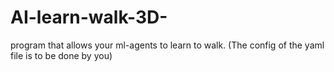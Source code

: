 # AI-learn-walk-3D-
program that allows your ml-agents to learn to walk. (The config of the yaml file is to be done by you)
